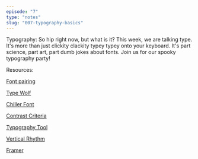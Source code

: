 ```yaml
---
episode: "7"
type: "notes"
slug: "007-typography-basics"
---
```


Typography: So hip right now, but what is it? This week, we are talking type. It's more than just clickity clackity typey typey onto your keyboard. It's part science, part art, part dumb jokes about fonts. Join us for our spooky typography party!

Resources:

[Font pairing](https://fonts.google.com/featured/Five+Fresh+Headline+and+Body+Text+Pairings)

[Type Wolf](https://www.typewolf.com/)

[Chiller Font](https://fontzone.net/font-details/chiller)

[Contrast Criteria](https://www.w3.org/TR/UNDERSTANDING-WCAG20/visual-audio-contrast-contrast.html) 

[Typography Tool](https://webaim.org/resources/contrastchecker/https://material.io/design/typography/understanding-typography.html)

[Vertical Rhythm](http://typecast.com/blog/4-simple-steps-to-vertical-rhythm)


[Framer](https://www.framer.com)